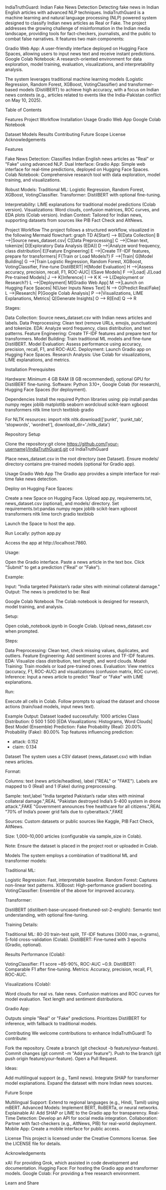 IndiaTruthGuard: Indian Fake News Detection
Detecting fake news in Indian English articles with advanced NLP techniques.
IndiaTruthGuard is a machine learning and natural language processing (NLP) powered system designed to classify Indian news articles as Real or Fake. The project addresses the growing challenge of misinformation in the Indian media landscape, providing tools for fact-checkers, journalists, and the public to combat false narratives. It features two main components:

Gradio Web App: A user-friendly interface deployed on Hugging Face Spaces, allowing users to input news text and receive instant predictions.
Google Colab Notebook: A research-oriented environment for data exploration, model training, evaluation, visualizations, and interpretability analysis.

The system leverages traditional machine learning models (Logistic Regression, Random Forest, XGBoost, VotingClassifier) and transformer-based models (DistilBERT) to achieve high accuracy, with a focus on Indian news contexts (e.g., articles related to events like the India-Pakistan conflict on May 10, 2025).

Table of Contents

Features
Project Workflow
Installation
Usage
Gradio Web App
Google Colab Notebook


Dataset
Models
Results
Contributing
Future Scope
License
Acknowledgements


Features

Fake News Detection: Classifies Indian English news articles as "Real" or "Fake" using advanced NLP.
Dual Interface:
Gradio App: Simple web interface for real-time predictions, deployed on Hugging Face Spaces.
Colab Notebook: Comprehensive research tool with data exploration, model training, and visualizations.


Robust Models:
Traditional ML: Logistic Regression, Random Forest, XGBoost, VotingClassifier.
Transformer: DistilBERT with optional fine-tuning.


Interpretability: LIME explanations for traditional model predictions (Colab version).
Visualizations: Word clouds, confusion matrices, ROC curves, and EDA plots (Colab version).
Indian Context: Tailored for Indian news, supporting datasets from sources like PIB Fact Check and AltNews.


Project Workflow
The project follows a structured workflow, visualized in the following Mermaid flowchart:
graph TD
    A[Start] --> B[Data Collection]
    B -->|Source news_dataset.csv| C[Data Preprocessing]
    C -->|Clean text, tokenize| D[Exploratory Data Analysis (EDA)]
    D -->|Analyze word frequency, class distribution| E[Feature Engineering]
    E -->|Create TF-IDF features, prepare for transformers| F{Train or Load Models?}
    F -->|Train| G[Model Building]
    G -->|Train Logistic Regression, Random Forest, XGBoost, VotingClassifier, Fine-tune DistilBERT| H[Model Evaluation]
    H -->|Assess accuracy, precision, recall, F1, ROC-AUC| I[Save Models]
    F -->|Load| J[Load Pre-trained Models]
    J --> K[Inference]
    I --> K
    K --> L{Deployment or Research?}
    L -->|Deployment| M[Gradio Web App]
    M -->|Launch on Hugging Face Spaces| N[User Inputs News Text]
    N --> O[Predict Real/Fake]
    L -->|Research| P[Google Colab Analysis]
    P -->|Visualizations, LIME Explanations, Metrics| Q[Generate Insights]
    O --> R[End]
    Q --> R

Stages:

Data Collection: Source news_dataset.csv with Indian news articles and labels.
Data Preprocessing: Clean text (remove URLs, emojis, punctuation) and tokenize.
EDA: Analyze word frequency, class distribution, and text patterns.
Feature Engineering: Create TF-IDF features and prepare text for transformers.
Model Building: Train traditional ML models and fine-tune DistilBERT.
Model Evaluation: Assess performance using accuracy, precision, recall, F1, and ROC-AUC.
Deployment: Launch Gradio app on Hugging Face Spaces.
Research Analysis: Use Colab for visualizations, LIME explanations, and metrics.


Installation
Prerequisites

Hardware: Minimum 4 GB RAM (8 GB recommended), optional GPU for DistilBERT fine-tuning.
Software: Python 3.10+, Google Colab (for research), Hugging Face Spaces (for deployment).

Dependencies
Install the required Python libraries using:
pip install pandas numpy regex joblib matplotlib seaborn wordcloud scikit-learn xgboost transformers nltk lime torch textblob gradio

For NLTK resources:
import nltk
nltk.download(['punkt', 'punkt_tab', 'stopwords', 'wordnet'], download_dir='./nltk_data')

Repository Setup

Clone the repository:git clone https://github.com/[your-username]/IndiaTruthGuard.git
cd IndiaTruthGuard


Place news_dataset.csv in the root directory (see Dataset).
Ensure models/ directory contains pre-trained models (optional for Gradio app).


Usage
Gradio Web App
The Gradio app provides a simple interface for real-time fake news detection.

Deploy on Hugging Face Spaces:

Create a new Space on Hugging Face.
Upload app.py, requirements.txt, news_dataset.csv (optional), and models/ directory.
Set requirements.txt:pandas
numpy
regex
joblib
scikit-learn
xgboost
transformers
nltk
lime
torch
gradio
textblob


Launch the Space to host the app.


Run Locally:
python app.py

Access the app at http://localhost:7860.

Usage:

Open the Gradio interface.
Paste a news article in the text box.
Click "Submit" to get a prediction ("Real" or "Fake").



Example:

Input: "India targeted Pakistan’s radar sites with minimal collateral damage."
Output: The news is predicted to be: Real

Google Colab Notebook
The Colab notebook is designed for research, model training, and analysis.

Setup:

Open colab_notebook.ipynb in Google Colab.
Upload news_dataset.csv when prompted.


Steps:

Data Preprocessing: Clean text, check missing values, duplicates, and outliers.
Feature Engineering: Add sentiment scores and TF-IDF features.
EDA: Visualize class distribution, text length, and word clouds.
Model Training: Train models or load pre-trained ones.
Evaluation: View metrics (accuracy, F1, ROC-AUC) and visualizations (confusion matrix, ROC curve).
Inference: Input a news article to predict "Real" or "Fake" with LIME explanations.


Run:

Execute all cells in Colab.
Follow prompts to upload the dataset and choose actions (train/load models, input news text).



Example Output:
Dataset loaded successfully: 1000 articles
Class Distribution:
0    500
1    500
[EDA Visualizations: Histograms, Word Clouds]
Best Model (Ensemble) Prediction: Fake
Probability (Real): 20.00%
Probability (Fake): 80.00%
Top features influencing prediction:
- attack: 0.152
- claim: 0.134


Dataset
The system uses a CSV dataset (news_dataset.csv) with Indian news articles.

Format:

Columns: text (news article/headline), label ("REAL" or "FAKE").
Labels are mapped to 0 (Real) and 1 (Fake) during preprocessing.


Sample:
text,label
"India targeted Pakistan’s radar sites with minimal collateral damage.",REAL
"Pakistan destroyed India’s S-400 system in drone attack.",FAKE
"Government announces free healthcare for all citizens.",REAL
"70% of India’s power grid fails due to cyberattack.",FAKE


Sources: Custom datasets or public sources like Kaggle, PIB Fact Check, AltNews.

Size: 1,000–10,000 articles (configurable via sample_size in Colab).


Note: Ensure the dataset is placed in the project root or uploaded in Colab.

Models
The system employs a combination of traditional ML and transformer models:

Traditional ML:

Logistic Regression: Fast, interpretable baseline.
Random Forest: Captures non-linear text patterns.
XGBoost: High-performance gradient boosting.
VotingClassifier: Ensemble of the above for improved accuracy.


Transformer:

DistilBERT (distilbert-base-uncased-finetuned-sst-2-english): Semantic text understanding, with optional fine-tuning.



Training Details:

Traditional ML: 80-20 train-test split, TF-IDF features (3000 max, n-grams), 5-fold cross-validation (Colab).
DistilBERT: Fine-tuned with 3 epochs (Gradio, optional).


Results
Performance (Colab):

VotingClassifier: F1 score ~85-90%, ROC-AUC ~0.9.
DistilBERT: Comparable F1 after fine-tuning.
Metrics: Accuracy, precision, recall, F1, ROC-AUC.

Visualizations (Colab):

Word clouds for real vs. fake news.
Confusion matrices and ROC curves for model evaluation.
Text length and sentiment distributions.

Gradio App:

Outputs simple "Real" or "Fake" predictions.
Prioritizes DistilBERT for inference, with fallback to traditional models.


Contributing
We welcome contributions to enhance IndiaTruthGuard! To contribute:

Fork the repository.
Create a branch (git checkout -b feature/your-feature).
Commit changes (git commit -m "Add your feature").
Push to the branch (git push origin feature/your-feature).
Open a Pull Request.

Ideas:

Add multilingual support (e.g., Tamil news).
Integrate SHAP for transformer model explanations.
Expand the dataset with more Indian news sources.


Future Scope

Multilingual Support: Extend to regional languages (e.g., Hindi, Tamil) using mBERT.
Advanced Models: Implement BERT, RoBERTa, or neural networks.
Explainable AI: Add SHAP or LIME to the Gradio app for transparency.
Real-Time Detection: Develop an API for social media integration.
Collaboration: Partner with fact-checkers (e.g., AltNews, PIB) for real-world deployment.
Mobile App: Create a mobile interface for public access.


License
This project is licensed under the Creative Commons license. See the LICENSE file for details.

Acknowledgements

xAI: For providing Grok, which assisted in code development and documentation.
Hugging Face: For hosting the Gradio app and transformer models.
Google Colab: For providing a free research environment.


Learn and Share
